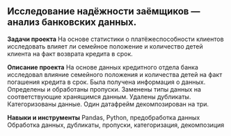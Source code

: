 ## Исследование надёжности заёмщиков — анализ банковских данных.
**Задачи проекта** На основе статистики о платёжеспособности клиентов исследовать влияет ли семейное положение и количество детей клиента на факт возврата кредита в срок. 

**Описание проекта** На основе данных кредитного отдела банка исследовал влияние семейного положения и количества детей на факт погашения кредита в срок. Была получена информация о данных. Определены и обработаны пропуски. Заменены типы данных на соответствующие хранящимся данным. Удалены дубликаты. Категоризованы данные. Один датафрейм декомпозирован на три.

**Навыки и инструменты** Pandas, Python, предобработка данных
Обработка данных, дубликаты, пропуски, категоризация, декомпозиция
